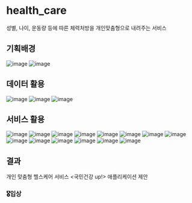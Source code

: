 # health_care

성별, 나이, 운동량 등에 따른 체력처방을 개인맞춤형으로 내려주는 서비스

## 기획배경

![image](https://user-images.githubusercontent.com/74058047/216097542-bede3f39-224d-40cb-8ae4-0aa605bca648.png)
![image](https://user-images.githubusercontent.com/74058047/216097572-b7d5f819-6ed9-4484-8fbe-58e1a0877476.png)

## 데이터 활용

![image](https://user-images.githubusercontent.com/74058047/216096671-69b10267-bb80-4baf-8f25-e550034dfb78.png)
![image](https://user-images.githubusercontent.com/74058047/216096720-7b0c45c6-8e9e-49af-8ccc-a458ac2099a4.png)
![image](https://user-images.githubusercontent.com/74058047/216096757-0cbb4a09-1376-4dd9-85f8-cc7e0ac06551.png)


## 서비스 활용


![image](https://user-images.githubusercontent.com/74058047/216096825-1f8c1c58-8c91-4dca-98fd-4313ec3dee81.png)
![image](https://user-images.githubusercontent.com/74058047/216096860-19bddde7-8f14-40c1-a718-1614729c510a.png)
![image](https://user-images.githubusercontent.com/74058047/216096901-00acc785-ff5d-4a2e-b173-031d4ba254d1.png)
![image](https://user-images.githubusercontent.com/74058047/216096932-610aab51-c085-424e-9eec-d444cbafdec7.png)
![image](https://user-images.githubusercontent.com/74058047/216096977-a511e51d-ffa4-4fe6-b3cf-7b68b3d3bf2c.png)
![image](https://user-images.githubusercontent.com/74058047/216097030-2e4d07c8-965f-4977-bf4a-25ae3f76be1a.png)
![image](https://user-images.githubusercontent.com/74058047/216097070-d6efd99d-b104-424f-b853-4ae61ffc21cf.png)
![image](https://user-images.githubusercontent.com/74058047/216097108-0d91843f-da20-4eb8-9926-e963d8044a9f.png)
![image](https://user-images.githubusercontent.com/74058047/216097149-c892a40b-98f6-4120-a711-eea105b744ee.png)
![image](https://user-images.githubusercontent.com/74058047/216097188-09165fc1-120c-4e95-9702-2249b4463c77.png)
![image](https://user-images.githubusercontent.com/74058047/216097238-a7cb00b4-2d43-417f-bc5d-4a2984617672.png)
![image](https://user-images.githubusercontent.com/74058047/216097272-6cc9a0db-2497-4ed9-b4f7-e86e1e8918d8.png)
![image](https://user-images.githubusercontent.com/74058047/216097324-a0cf8421-c71d-4c7f-bb8e-288527412890.png)
![image](https://user-images.githubusercontent.com/74058047/216097370-6c42be46-18c7-476e-b891-82b3d3133962.png)


## 결과

개인 맞춤형 헬스케어 서비스 <국민건강 up!> 애플리케이션 제안<br>
### 🎖입상
